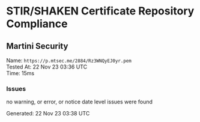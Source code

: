 # STIR/SHAKEN Certificate Repository Compliance

## Martini Security

Name: `https://p.mtsec.me/2884/Rz3WNQyEJ0yr.pem`\
Tested At: 22 Nov 23 03:36 UTC\
Time: 15ms

### Issues

no warning, or error, or notice date level issues were found

Generated: 22 Nov 23 03:38 UTC